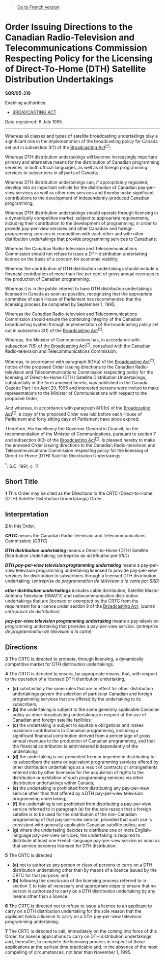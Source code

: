 > [Go to French version](/fr/Règlements/Décrets,%20ordonnances%20et%20règlements%20statutaires/95/319.md)

# Order Issuing Directions to the Canadian Radio-Television and Telecommunications Commission Respecting Policy for the Licensing of Direct-To-Home (DTH) Satellite Distribution Undertakings

**SOR/95-319**

Enabling authorities: 
- [BROADCASTING ACT](/en/Acts/Statutes%20of%20Canada/1991/c.%2011.md)

Date registered: 6 July 1995

----------

Whereas all classes and types of satellite broadcasting undertakings play a significant role in the implementation of the broadcasting policy for Canada set out in subsection 3(1) of the [Broadcasting Act](/en/Acts/Statutes%20of%20Canada/1991/c.%2011.md)<sup><a href='#footnote1star_e'>[*]</a></sup>;

Whereas DTH distribution undertakings will become increasingly important primary and alternative means for the distribution of Canadian programming services, in both official languages, as well as of foreign programming services to subscribers in all parts of Canada;

Whereas DTH distribution undertakings can, if appropriately regulated, develop into an important vehicle for the distribution of Canadian pay-per-view services as well as other new services and thereby make significant contributions to the development of independently-produced Canadian programming;

Whereas DTH distribution undertakings should operate through licensing in a dynamically competitive market, subject to appropriate requirements, including their contribution to the development of programming, in order to provide pay-per-view services and other Canadian and foreign programming services in competition with each other and with other distribution undertakings that provide programming services to Canadians;

Whereas the Canadian Radio-television and Telecommunications Commission should not refuse to issue a DTH distribution undertaking licence on the basis of a concern for economic viability;

Whereas the contribution of DTH distribution undertakings should include a financial contribution of more than five per cent of gross annual revenues to the production of Canadian programming;

Whereas it is in the public interest to have DTH distribution undertakings licensed in Canada as soon as possible, recognizing that the appropriate committee of each House of Parliament has recommended that the licensing process be completed by September 1, 1995;

Whereas the Canadian Radio-television and Telecommunications Commission should ensure the continuing integrity of the Canadian broadcasting system through implementation of the broadcasting policy set out in subsection 3(1) of the [Broadcasting Act](/en/Acts/Statutes%20of%20Canada/1991/c.%2011.md)<sup><a href='#footnote1star_e'>[*]</a></sup>;

Whereas, the Minister of Communications has, in accordance with subsection 7(6) of the [Broadcasting Act](/en/Acts/Statutes%20of%20Canada/1991/c.%2011.md)<sup><a href='#footnote1star_e'>[*]</a></sup>, consulted with the Canadian Radio-television and Telecommunications Commission;

Whereas, in accordance with paragraph 8(1)(a) of the [Broadcasting Act](/en/Acts/Statutes%20of%20Canada/1991/c.%2011.md)<sup><a href='#footnote1star_e'>[*]</a></sup>, notice of the proposed Order issuing directions to the Canadian Radio-television and Telecommunications Commission respecting policy for the licensing of Direct-to-Home (DTH) Satellite Distribution Undertakings, substantially in the form annexed hereto, was published in the Canada Gazette Part I on April 29, 1995 and interested persons were invited to make representations to the Minister of Communications with respect to the proposed Order;

And whereas, in accordance with paragraph 8(1)(b) of the [Broadcasting Act](/en/Acts/Statutes%20of%20Canada/1991/c.%2011.md)<sup><a href='#footnote1star_e'>[*]</a></sup>, a copy of the proposed Order was laid before each House of Parliament and forty sitting days of Parliament have since expired;

Therefore, His Excellency the Governor General in Council, on the recommendation of the Minister of Communications, pursuant to section 7 and subsection 8(3) of the [Broadcasting Act](/en/Acts/Statutes%20of%20Canada/1991/c.%2011.md)<sup><a href='#footnote1star_e'>[*]</a></sup>, is pleased hereby to make the annexed Order issuing directions to the Canadian Radio-television and Telecommunications Commission respecting policy for the licensing of Direct-to-Home (DTH) Satellite Distribution Undertakings.

<a name='footnote1star_e'><sup>*</sup></a>: S.C. 1991, c. 11<br />




## Short Title


**1** This Order may be cited as the Directions to the CRTC (Direct-to-Home (DTH) Satellite Distribution Undertakings) Order.




## Interpretation


**2** In this Order,

***CRTC*** means the Canadian Radio-television and Telecommunications Commission; (*CRTC*)

***DTH distribution undertaking*** means a Direct-to-Home (DTH) Satellite Distribution Undertaking; (*entreprise de distribution par SRD*)

***DTH pay-per-view television programming undertaking*** means a pay-per-view television programming undertaking licensed to provide pay-per-view services for distribution to subscribers through a licensed DTH distribution undertaking; (*entreprise de programmation de télévision à la carte par SRD*)

***other distribution undertakings*** includes cable distribution, Satellite Master Antenna Television (SMATV) and radiocommunication distribution undertakings that are licensed or exempted by the CRTC from the requirement for a licence under section 9 of the [Broadcasting Act](/en/Acts/Statutes%20of%20Canada/1991/c.%2011.md); (*autres entreprises de distribution*)

***pay-per-view television programming undertaking*** means a pay television programming undertaking that provides a pay-per-view service. (*entreprise de programmation de télévision à la carte*)




## Directions


**3** The CRTC is directed to promote, through licensing, a dynamically competitive market for DTH distribution undertakings.



**4** The CRTC is directed to ensure, by appropriate means, that, with respect to the operation of a licensed DTH distribution undertaking,
- **(a)** substantially the same rules that are in effect for other distribution undertakings govern the selection of particular Canadian and foreign programming services that are offered by the undertaking to its subscribers;
- **(b)** the undertaking is subject to the same generally applicable Canadian policy as other broadcasting undertakings in respect of the use of Canadian and foreign satellite facilities;
- **(c)** the undertaking is subject to equitable obligations and makes maximum contributions to Canadian programming, including a significant financial contribution derived from a percentage of gross annual revenues to the production of Canadian programming, and that the financial contribution is administered independently of the undertaking;
- **(d)** the undertaking is not prevented from or impeded in distributing to its subscribers the same or equivalent programming services offered by other distribution undertakings as a result of contracts or arrangements entered into by other licensees for the acquisition of rights to the distribution or exhibition of such programming services via other distribution undertakings within Canada;
- **(e)** the undertaking is prohibited from distributing any pay-per-view service other than that offered by a DTH pay-per-view television programming undertaking;
- **(f)** the undertaking is not prohibited from distributing a pay-per-view service referred to in paragraph (e) for the sole reason that a foreign satellite is to be used for the distribution of the non-Canadian programming of that pay-per-view service, provided that such use is consistent with generally applicable Canadian satellite policy; and
- **(g)** where the undertaking decides to distribute one or more English-language pay-per-view services, the undertaking is required to distribute at least one French-language pay-per-view service as soon as that service becomes licensed for DTH distribution.



**5** The CRTC is directed
- **(a)** not to authorize any person or class of persons to carry on a DTH distribution undertaking other than by means of a licence issued by the CRTC for that purpose; and
- **(b)** following the conclusion of the licensing process referred to in section 7, to take all necessary and appropriate steps to ensure that no person is authorized to carry on a DTH distribution undertaking by any means other than a licence.



**6** The CRTC is directed not to refuse to issue a licence to an applicant to carry on a DTH distribution undertaking for the sole reason that the applicant holds a licence to carry on a DTH pay-per-view television programming undertaking.



**7** The CRTC is directed to call, immediately on the coming into force of this Order, for licence applications to carry on DTH distribution undertakings and, thereafter, to complete the licensing process in respect of those applications at the earliest time practicable and, in the absence of the most compelling of circumstances, not later than November 1, 1995.


